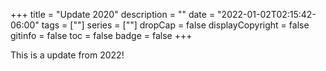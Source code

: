 +++
title = "Update 2020"
description = ""
date = "2022-01-02T02:15:42-06:00"
tags = [""]
series = [""]
dropCap = false
displayCopyright = false
gitinfo = false
toc = false
badge = false
+++

This is a update from 2022!